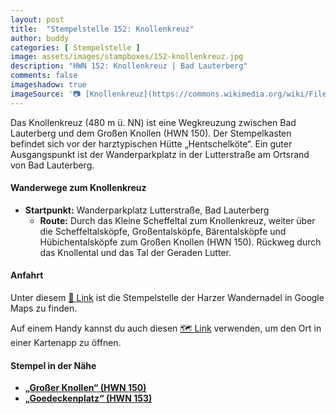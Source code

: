 ```yaml
---
layout: post
title:  "Stempelstelle 152: Knollenkreuz"
author: buddy
categories: [ Stempelstelle ]
image: assets/images/stampboxes/152-knollenkreuz.jpg
description: "HWN 152: Knollenkreuz | Bad Lauterberg"
comments: false
imageshadow: true
imageSource: '📷 [Knollenkreuz](https://commons.wikimedia.org/wiki/File:Knollenkreuz.jpg) von <a href="//commons.wikimedia.org/wiki/User:B.Thomas95" title="User:B.Thomas95">Thomas Binder</a> unter Lizenz [CC BY-SA 4.0](https://creativecommons.org/licenses/by-sa/4.0)'
---
```


Das Knollenkreuz (480 m ü. NN) ist eine Wegkreuzung zwischen Bad Lauterberg und dem Großen Knollen (HWN 150). Der Stempelkasten befindet sich vor der harztypischen Hütte „Hentschelköte“. Ein guter Ausgangspunkt ist der Wanderparkplatz in der Lutterstraße am Ortsrand von Bad Lauterberg. 

#### Wanderwege zum Knollenkreuz

- **Startpunkt:** Wanderparkplatz Lutterstraße, Bad Lauterberg
  - **Route:** Durch das Kleine Scheffeltal zum Knollenkreuz, weiter über die Scheffeltalsköpfe, Großentalsköpfe, Bärentalsköpfe und Hübichentalsköpfe zum Großen Knollen (HWN 150). Rückweg durch das Knollental und das Tal der Geraden Lutter. 

#### Anfahrt

Unter diesem [📍 Link](https://www.google.com/maps/dir/?api=1&origin=&destination=51.64342%2C%2010.44260) ist die Stempelstelle der Harzer Wandernadel in Google Maps zu finden.

<div class="android-only">
  Auf einem Handy kannst du auch diesen 
  <a href="geo:51.64342,10.44260">🗺️ Link</a> 
  verwenden, um den Ort in einer Kartenapp zu öffnen.
  <p></p>
</div>

#### Stempel in der Nähe

- [**„Großer Knollen“ (HWN 150)**](/stempelstelle-150-grosser-knollen)
- [**„Goedeckenplatz“ (HWN 153)**](/stempelstelle-153-goedeckenplatz-2)
